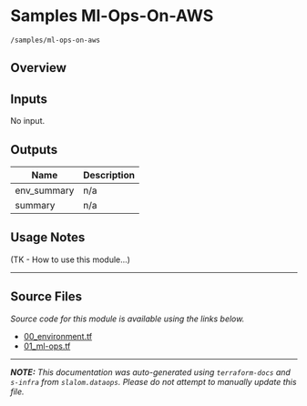
# Samples Ml-Ops-On-AWS

`/samples/ml-ops-on-aws`

## Overview


## Inputs

No input.

## Outputs

| Name | Description |
|------|-------------|
| env\_summary | n/a |
| summary | n/a |

## Usage Notes

(TK - How to use this module...)


---------------------

## Source Files

_Source code for this module is available using the links below._

* [00_environment.tf](00_environment.tf)
* [01_ml-ops.tf](01_ml-ops.tf)

---------------------

_**NOTE:** This documentation was auto-generated using
`terraform-docs` and `s-infra` from `slalom.dataops`.
Please do not attempt to manually update this file._
